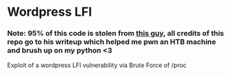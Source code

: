 # Wordpress LFI

### Note: 95% of this code is stolen from [this guy](https://ib4rz.github.io/posts/HTB-Backdoor/), all credits of this repo go to his writeup which helped me pwn an HTB machine and brush up on my python <3

Exploit of a wordpress LFI vulnerability via Brute Force of /proc
